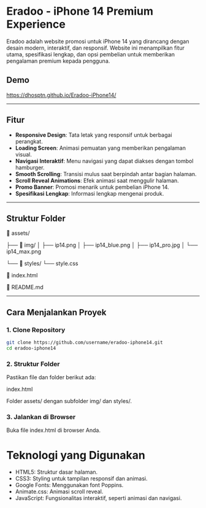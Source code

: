 # Eradoo - iPhone 14 Premium Experience

Eradoo adalah website promosi untuk iPhone 14 yang dirancang dengan desain modern, interaktif, dan responsif. Website ini menampilkan fitur utama, spesifikasi lengkap, dan opsi pembelian untuk memberikan pengalaman premium kepada pengguna.

## Demo

https://dhosptn.github.io/Eradoo-iPhone14/

---

## Fitur

- **Responsive Design**: Tata letak yang responsif untuk berbagai perangkat.
- **Loading Screen**: Animasi pemuatan yang memberikan pengalaman visual.
- **Navigasi Interaktif**: Menu navigasi yang dapat diakses dengan tombol hamburger.
- **Smooth Scrolling**: Transisi mulus saat berpindah antar bagian halaman.
- **Scroll Reveal Animations**: Efek animasi saat menggulir halaman.
- **Promo Banner**: Promosi menarik untuk pembelian iPhone 14.
- **Spesifikasi Lengkap**: Informasi lengkap mengenai produk.

---

## Struktur Folder

📁 assets/

├── 📁 img/ │ ├── ip14.png │ ├── ip14_blue.png │ ├── ip14_pro.jpg │ └── ip14_max.png

└── 📁 styles/ └── style.css

📄 index.html

📄 README.md

---

## Cara Menjalankan Proyek

### 1. Clone Repository

```bash
git clone https://github.com/username/eradoo-iphone14.git
cd eradoo-iphone14
```

### 2. Struktur Folder

Pastikan file dan folder berikut ada:

index.html

Folder assets/ dengan subfolder img/ dan styles/.

### 3. Jalankan di Browser

Buka file index.html di browser Anda.

# Teknologi yang Digunakan

- HTML5: Struktur dasar halaman.
- CSS3: Styling untuk tampilan responsif dan animasi.
- Google Fonts: Menggunakan font Poppins.
- Animate.css: Animasi scroll reveal.
- JavaScript: Fungsionalitas interaktif, seperti animasi dan navigasi.
